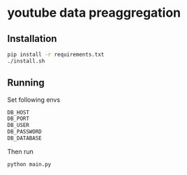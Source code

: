 # youtube data preaggregation

## Installation
```bash 
pip install -r requirements.txt
./install.sh
```

## Running
Set following envs
```bash
DB_HOST
DB_PORT
DB_USER
DB_PASSWORD
DB_DATABASE
```
Then run
```bash
python main.py
```